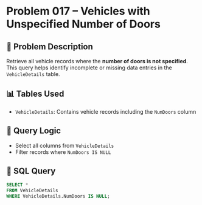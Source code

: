 # Problem 017 – Vehicles with Unspecified Number of Doors

## 🧠 Problem Description

Retrieve all vehicle records where the **number of doors is not specified**. This query helps identify incomplete or missing data entries in the `VehicleDetails` table.

## 📊 Tables Used

- `VehicleDetails`: Contains vehicle records including the `NumDoors` column

## 🔗 Query Logic

- Select all columns from `VehicleDetails`
- Filter records where `NumDoors IS NULL`

## 🧾 SQL Query

```sql
SELECT *
FROM VehicleDetails
WHERE VehicleDetails.NumDoors IS NULL;
